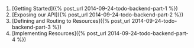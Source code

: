 1. [Getting Started]({% post_url 2014-09-24-todo-backend-part-1 %})
2. [Exposing our API]({% post_url 2014-09-24-todo-backend-part-2 %}) 
3. [Defining and Routing to Resources]({% post_url 2014-09-24-todo-backend-part-3 %})
4. [Implementing Resources]({% post_url 2014-09-24-todo-backend-part-4 %})
